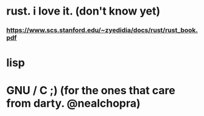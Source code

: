 # rust. i love it. (don't know yet)
### https://www.scs.stanford.edu/~zyedidia/docs/rust/rust_book.pdf
# lisp
# GNU / C ;) (for the ones that care from darty. @nealchopra)